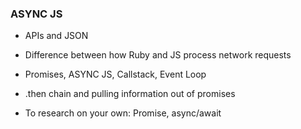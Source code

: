 ### ASYNC JS

- APIs and JSON
- Difference between how Ruby and JS process network requests
- Promises, ASYNC JS, Callstack, Event Loop
- .then chain and pulling information out of promises

- To research on your own: Promise, async/await 
